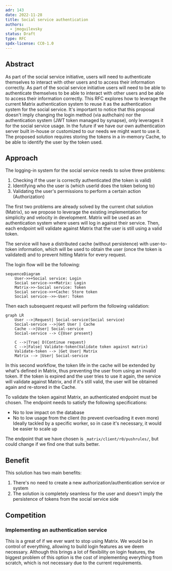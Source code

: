 ```yaml
---
adr: 143
date: 2022-11-28
title: Social service authentication
authors:
  - jmoguilevsky
status: Draft
type: RFC
spdx-license: CC0-1.0
---
```


## Abstract

<!--
Insert here a brief paragraph summarizing the RFC in its current state.
This section shall provide an overview of whether this is a settled
decision, alternatives explored and a short summary of relevant
background information and key insights.
-->

As part of the social service initiative, users will need to authenticate themselves to interact with other users and to access their information correctly.
As part of the social service initiative users will need to be able to authenticate themselves to be able to interact with other users and be able to access their information correctly.
This RFC explores how to leverage the current Matrix authentication system to reuse it as the authentication system for the social service. It's important to notice that this proposal doesn't imply changing the login method (via authchain) nor the authentication system (JWT token managed by synapse), only leverages it for the social service usage.
In the future if we have our own authentication server built in-house or customized to our needs we might want to use it. 
The proposed solution requires storing the tokens in a in-memory Cache, to be able to identify the user by the token used.

## Approach

<!--
How do you intend on addressing the need?  Describe what you plan on
doing and the rationale behind the decisions you propose.  Then lay out
the plan of execution, in rough order of how the execution should take
place.  Include the rollout plan as well. (This is usually the longest
section of the RFC) Hint: don’t be afraid of posting illustrations! The
level of detail here has to be enough to give the reader  a clear
understanding of the solution - it is up to the writer to decide.
Further detail can be addressed to satisfy comments and increase clarity.
-->

The logging-in system for the social service needs to solve three problems:

1. Checking if the user is correctly authenticated (the token is valid)
1. Identifying who the user is (which userId does the token belong to)
1. Validating the user's permissions to perform a certain action (Authorization)

The first two problems are already solved by the current chat solution (Matrix), so we propose to leverage the existing implementation for simplicity and velocity in development. Matrix will be used as an authentication system where users will log in against their service. Then, each endpoint will validate against Matrix that the user is still using a valid token.

The service will have a distributed cache (without persistence) with user-to-token information, which will be used to obtain the user (once the token is validated) and to prevent hitting Matrix for every request.

The login flow will be the following:

```mermaid
sequenceDiagram
    User->>+Social service: Login
    Social service->>+Matrix: Login
    Matrix->>-Social service: Token
    Social service->>+Cache: Store token
    Social service-->>-User: Token
```

Then each subsequent request will perform the following validation:

```mermaid
graph LR
    User -->|Request| Social-service(Social service)
    Social-service -->|Get User | Cache
    Cache -->|User| Social-service
    Social-service --> C{User present}

    C -->|True| D(Continue request)
    C -->|False| Validate-token(Validate token against matrix)
    Validate-token --> |Get User| Matrix
    Matrix --> |User| Social-service
```

In this second workflow, the token life in the cache will be extended by what's defined in Matrix, thus preventing the user from using an invalid token.
If the token is expired and the user tries to use it again, the service will validate against Matrix, and if it's still valid, the user will be obtained again and re-stored in the Cache.

To validate the token against Matrix, an authenticated endpoint must be chosen. The endpoint needs to satisfy the following specifications:

- No to low impact on the database
- No to low usage from the client (to prevent overloading it even more)
Ideally tackled by a specific worker, so in case it's necessary, it would be easier to scale up

The endpoint that we have chosen is `_matrix/client/r0/pushrules/`, but could change if we find one that suits better.

## Benefit

This solution has two main benefits:

1. There's no need to create a new authorization/authentication service or system
1. The solution is completely seamless for the user and doesn't imply the persistence of tokens from the social service side

## Competition

<!--
What other options were considered? Give an honest treatment of why
these alternatives were not satisfactory. Identify the competition and
demonstrate that the competition is clearly understood. Include the
“what if we do nothing” alternative.
-->

### Implementing an authentication service

This is a great of if we ever want to stop using Matrix. We would be in control of everything, allowing to build login features as we deem necessary. Although this brings a lot of flexibility on login features, the biggest problem of this option is the cost of implementing everything from scratch, which is not necessary due to the current requirements.
